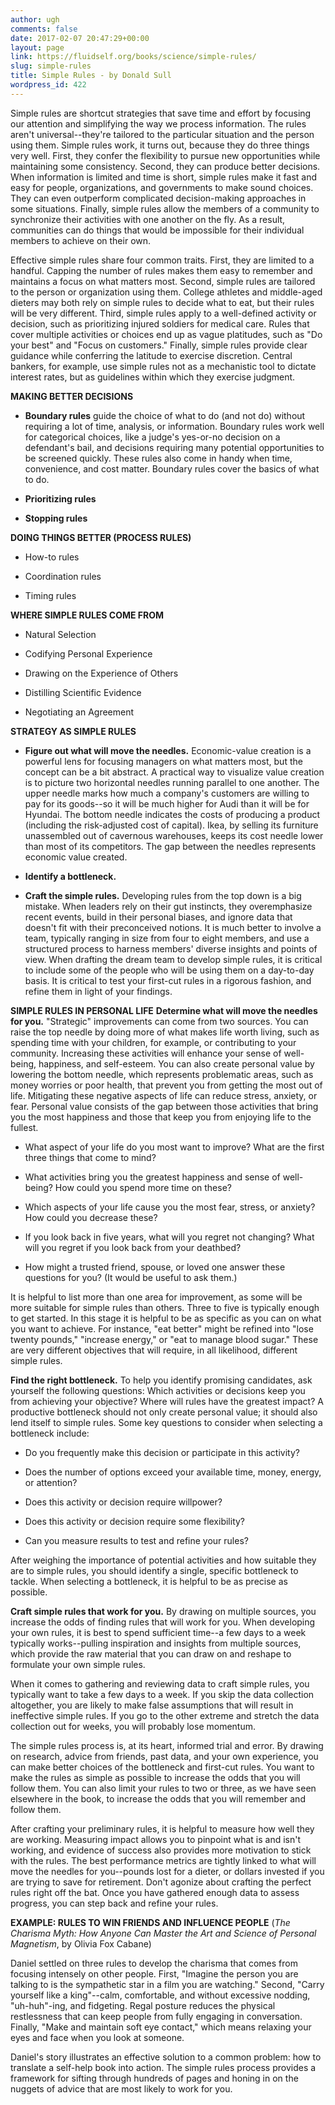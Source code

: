 ```yaml
---
author: ugh
comments: false
date: 2017-02-07 20:47:29+00:00
layout: page
link: https://fluidself.org/books/science/simple-rules/
slug: simple-rules
title: Simple Rules - by Donald Sull
wordpress_id: 422
---
```


Simple rules are shortcut strategies that save time and effort by focusing our attention and simplifying the way we process information. The rules aren't universal--they're tailored to the particular situation and the person using them. Simple rules work, it turns out, because they do three things very well. First, they confer the flexibility to pursue new opportunities while maintaining some consistency. Second, they can produce better decisions. When information is limited and time is short, simple rules make it fast and easy for people, organizations, and governments to make sound choices. They can even outperform complicated decision-making approaches in some situations. Finally, simple rules allow the members of a community to synchronize their activities with one another on the fly. As a result, communities can do things that would be impossible for their individual members to achieve on their own.
 
Effective simple rules share four common traits. First, they are limited to a handful. Capping the number of rules makes them easy to remember and maintains a focus on what matters most. Second, simple rules are tailored to the person or organization using them. College athletes and middle-aged dieters may both rely on simple rules to decide what to eat, but their rules will be very different. Third, simple rules apply to a well-defined activity or decision, such as prioritizing injured soldiers for medical care. Rules that cover multiple activities or choices end up as vague platitudes, such as "Do your best" and "Focus on customers." Finally, simple rules provide clear guidance while conferring the latitude to exercise discretion. Central bankers, for example, use simple rules not as a mechanistic tool to dictate interest rates, but as guidelines within which they exercise judgment.
 
**MAKING BETTER DECISIONS**



	
  * **Boundary rules** guide the choice of what to do (and not do) without requiring a lot of time, analysis, or information. Boundary rules work well for categorical choices, like a judge's yes-or-no decision on a defendant's bail, and decisions requiring many potential opportunities to be screened quickly. These rules also come in handy when time, convenience, and cost matter. Boundary rules cover the basics of what to do.


	
  * **Prioritizing rules**


	
  * **Stopping rules**


 
**DOING THINGS BETTER (PROCESS RULES)**



	
  * How-to rules


	
  * Coordination rules


	
  * Timing rules


 
**WHERE SIMPLE RULES COME FROM**



	
  * Natural Selection


	
  * Codifying Personal Experience


	
  * Drawing on the Experience of Others


	
  * Distilling Scientific Evidence


	
  * Negotiating an Agreement


 
**STRATEGY AS SIMPLE RULES**



	
  * **Figure out what will move the needles.** Economic-value creation is a powerful lens for focusing managers on what matters most, but the concept can be a bit abstract. A practical way to visualize value creation is to picture two horizontal needles running parallel to one another. The upper needle marks how much a company's customers are willing to pay for its goods--so it will be much higher for Audi than it will be for Hyundai. The bottom needle indicates the costs of producing a product (including the risk-adjusted cost of capital). Ikea, by selling its furniture unassembled out of cavernous warehouses, keeps its cost needle lower than most of its competitors. The gap between the needles represents economic value created.


	
  * **Identify a bottleneck.**


	
  * **Craft the simple rules.** Developing rules from the top down is a big mistake. When leaders rely on their gut instincts, they overemphasize recent events, build in their personal biases, and ignore data that doesn't fit with their preconceived notions. It is much better to involve a team, typically ranging in size from four to eight members, and use a structured process to harness members' diverse insights and points of view. When drafting the dream team to develop simple rules, it is critical to include some of the people who will be using them on a day-to-day basis. It is critical to test your first-cut rules in a rigorous fashion, and refine them in light of your findings.


 
**SIMPLE RULES IN PERSONAL LIFE**
**Determine what will move the needles for you.** "Strategic" improvements can come from two sources. You can raise the top needle by doing more of what makes life worth living, such as spending time with your children, for example, or contributing to your community. Increasing these activities will enhance your sense of well-being, happiness, and self-esteem. You can also create personal value by lowering the bottom needle, which represents problematic areas, such as money worries or poor health, that prevent you from getting the most out of life. Mitigating these negative aspects of life can reduce stress, anxiety, or fear. Personal value consists of the gap between those activities that bring you the most happiness and those that keep you from enjoying life to the fullest.



	
  * What aspect of your life do you most want to improve? What are the first three things that come to mind?


	
  * What activities bring you the greatest happiness and sense of well-being? How could you spend more time on these?


	
  * Which aspects of your life cause you the most fear, stress, or anxiety? How could you decrease these?


	
  * If you look back in five years, what will you regret not changing? What will you regret if you look back from your deathbed?


	
  * How might a trusted friend, spouse, or loved one answer these questions for you? (It would be useful to ask them.)



It is helpful to list more than one area for improvement, as some will be more suitable for simple rules than others. Three to five is typically enough to get started. In this stage it is helpful to be as specific as you can on what you want to achieve. For instance, "eat better" might be refined into "lose twenty pounds," "increase energy," or "eat to manage blood sugar." These are very different objectives that will require, in all likelihood, different simple rules.

**Find the right bottleneck.** To help you identify promising candidates, ask yourself the following questions: Which activities or decisions keep you from achieving your objective? Where will rules have the greatest impact? A productive bottleneck should not only create personal value; it should also lend itself to simple rules. Some key questions to consider when selecting a bottleneck include:



	
  * Do you frequently make this decision or participate in this activity?


	
  * Does the number of options exceed your available time, money, energy, or attention?


	
  * Does this activity or decision require willpower?


	
  * Does this activity or decision require some flexibility?


	
  * Can you measure results to test and refine your rules?



After weighing the importance of potential activities and how suitable they are to simple rules, you should identify a single, specific bottleneck to tackle. When selecting a bottleneck, it is helpful to be as precise as possible.
 
**Craft simple rules that work for you.** By drawing on multiple sources, you increase the odds of finding rules that will work for you. When developing your own rules, it is best to spend sufficient time--a few days to a week typically works--pulling inspiration and insights from multiple sources, which provide the raw material that you can draw on and reshape to formulate your own simple rules.

When it comes to gathering and reviewing data to craft simple rules, you typically want to take a few days to a week. If you skip the data collection altogether, you are likely to make false assumptions that will result in ineffective simple rules. If you go to the other extreme and stretch the data collection out for weeks, you will probably lose momentum.
 
The simple rules process is, at its heart, informed trial and error. By drawing on research, advice from friends, past data, and your own experience, you can make better choices of the bottleneck and first-cut rules. You want to make the rules as simple as possible to increase the odds that you will follow them. You can also limit your rules to two or three, as we have seen elsewhere in the book, to increase the odds that you will remember and follow them.
 
After crafting your preliminary rules, it is helpful to measure how well they are working. Measuring impact allows you to pinpoint what is and isn't working, and evidence of success also provides more motivation to stick with the rules. The best performance metrics are tightly linked to what will move the needles for you--pounds lost for a dieter, or dollars invested if you are trying to save for retirement. Don't agonize about crafting the perfect rules right off the bat. Once you have gathered enough data to assess progress, you can step back and refine your rules.
 
**EXAMPLE: RULES TO WIN FRIENDS AND INFLUENCE PEOPLE** (_The Charisma Myth: How Anyone Can Master the Art and Science of Personal Magnetism_, by Olivia Fox Cabane)
 
Daniel settled on three rules to develop the charisma that comes from focusing intensely on other people. First, "Imagine the person you are talking to is the sympathetic star in a film you are watching." Second, "Carry yourself like a king"--calm, comfortable, and without excessive nodding, "uh-huh"-ing, and fidgeting. Regal posture reduces the physical restlessness that can keep people from fully engaging in conversation. Finally, "Make and maintain soft eye contact," which means relaxing your eyes and face when you look at someone.
 
Daniel's story illustrates an effective solution to a common problem: how to translate a self-help book into action. The simple rules process provides a framework for sifting through hundreds of pages and honing in on the nuggets of advice that are most likely to work for you.
